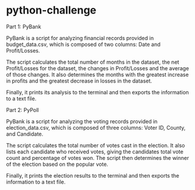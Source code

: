 # python-challenge

Part 1: PyBank

PyBank is a script for analyzing financial records provided in budget_data.csv, which is composed of two columns: Date and Profit/Losses. 

The script calculates the total number of months in the dataset, the net Profit/Losses for the dataset, the changes in Profit/Losses and the average of those changes. It also determines the months with the greatest increase in profits and the greatest decrease in losses in the dataset. 

Finally, it prints its analysis to the terminal and then exports the information to a text file. 


Part 2: PyPoll

PyBank is a script for analyzing the voting records provided in election_data.csv, which is composed of three columns: Voter ID, County, and Candidate. 

The script calculates the total number of votes cast in the election. It also lists each candidate who received votes, giving the candidates total vote count and percentage of votes won. The script then determines the winner of the election based on the popular vote.

Finally, it prints the election results to the terminal and then exports the information to a text file. 
